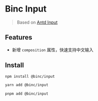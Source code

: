 # Binc Input

> Based on [Antd Input](https://ant.design/components/input)

## Features

- 新增 `composition` 属性，快速支持中文输入

## Install

```bash
npm install @binc/input
```

```bash
yarn add @binc/input
```

```bash
pnpm add @binc/input
```
